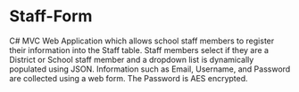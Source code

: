 # Staff-Form
C# MVC Web Application which allows school staff members to register their information into the Staff table. Staff members select if they are a District or School staff member and a dropdown list is dynamically populated using JSON. Information such as Email, Username, and Password are collected using a web form. The Password is AES encrypted.
